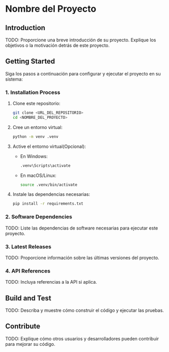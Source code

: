 # Nombre del Proyecto

## Introduction

TODO: Proporcione una breve introducción de su proyecto. Explique los objetivos o la motivación detrás de este proyecto.

## Getting Started

Siga los pasos a continuación para configurar y ejecutar el proyecto en su sistema:

### 1. Installation Process

1. Clone este repositorio:

    ```bash
    git clone <URL_DEL_REPOSITORIO>
    cd <NOMBRE_DEL_PROYECTO>
    ```

2. Cree un entorno virtual:

    ```bash
    python -m venv .venv
    ```

3. Active el entorno virtual(Opcional):
    - En Windows:

      ```bash
      .venv\Scripts\activate
      ```

    - En macOS/Linux:

      ```bash
      source .venv/bin/activate
      ```

4. Instale las dependencias necesarias:

    ```bash
    pip install -r requirements.txt
    ```

### 2. Software Dependencies

TODO: Liste las dependencias de software necesarias para ejecutar este proyecto.

### 3. Latest Releases

TODO: Proporcione información sobre las últimas versiones del proyecto.

### 4. API References

TODO: Incluya referencias a la API si aplica.

## Build and Test

TODO: Describa y muestre cómo construir el código y ejecutar las pruebas.

## Contribute

TODO: Explique cómo otros usuarios y desarrolladores pueden contribuir para mejorar su código.
